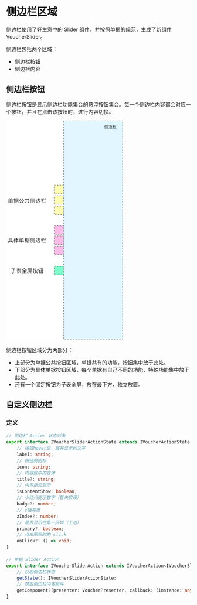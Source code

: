 # 侧边栏区域

侧边栏使用了好生意中的 Slider 组件，并按照单据的规范，生成了新组件 VoucherSlider。

侧边栏包括两个区域：

* 侧边栏按钮
* 侧边栏内容

## 侧边栏按钮

侧边栏按钮是显示侧边栏功能集合的悬浮按钮集合。每一个侧边栏内容都会对应一个按钮，并且在点击该按钮时，进行内容切换。

![](/assets/单据公共-侧边栏.png)

侧边栏按钮区域分为两部分：

* 上部分为单据公共按钮区域，单据共有的功能，按钮集中放于此处。
* 下部分为具体单据按钮区域，每个单据有自己不同的功能，特殊功能集中放于此处。
* 还有一个固定按钮为子表全屏，放在最下方，独立放置。

## 自定义侧边栏

### 定义

```typescript
// 侧边栏 Action 状态对象
export interface IVoucherSliderActionState extends IVoucherActionState {
    // 按钮hover后，展开显示的文字
    label: string;
    // 按钮的图标
    icon: string;
    // 内容区中的表体
    title?: string;
    // 内容是否显示
    isContentShow: boolean;
    // 小红点提示数字（暂未实现）
    badge?: number;
    // z轴高度
    zIndex?: number;
    // 是否显示在第一区域（上边）
    primary?: boolean;
    // 点击图标时的 click
    onClick?: () => void;
}

// 单据 Slider Action
export interface IVoucherSliderAction extends IVoucherAction<IVoucherSliderActionState> {
    // 获取侧边栏状态
    getState(): IVoucherSliderActionState;
    // 获取侧边栏内容组件
    getComponent?(presenter: VoucherPresenter, callback: (instance: any) => void): any;
}
```



